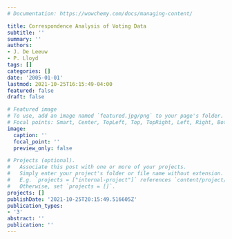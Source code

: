 ```yaml
---
# Documentation: https://wowchemy.com/docs/managing-content/

title: Correspondence Analysis of Voting Data
subtitle: ''
summary: ''
authors:
- J. De Leeuw
- P. Lloyd
tags: []
categories: []
date: '2005-01-01'
lastmod: 2021-10-25T16:15:49-04:00
featured: false
draft: false

# Featured image
# To use, add an image named `featured.jpg/png` to your page's folder.
# Focal points: Smart, Center, TopLeft, Top, TopRight, Left, Right, BottomLeft, Bottom, BottomRight.
image:
  caption: ''
  focal_point: ''
  preview_only: false

# Projects (optional).
#   Associate this post with one or more of your projects.
#   Simply enter your project's folder or file name without extension.
#   E.g. `projects = ["internal-project"]` references `content/project/deep-learning/index.md`.
#   Otherwise, set `projects = []`.
projects: []
publishDate: '2021-10-25T20:15:49.516605Z'
publication_types:
- '3'
abstract: ''
publication: ''
---
```

